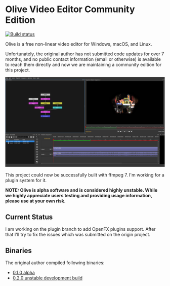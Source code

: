 # Olive Video Editor Community Edition

[![Build status](https://github.com/OliveCommunity/olive/workflows/CI/badge.svg?branch=master)](https://github.com/OliveCommunity/olive/actions?query=branch%3Amaster)

Olive is a free non-linear video editor for Windows, macOS, and Linux.

Unfortunately, the original author has not submitted code updates for over 7 months, and no public contact information (email or otherwise) is available to reach them directly and now we are maintaining a community edition for this project.

![screen](./res/img/020-2.png)

This project could now be successfully built with ffmpeg 7. I'm working for a plugin system for it.

**NOTE: Olive is alpha software and is considered highly unstable. While we highly appreciate users testing and providing usage information, please use at your own risk.**

## Current Status

I am working on the plugin branch to add OpenFX plugins support. After that I'll try to fix the issues which was submitted on the origin project.

## Binaries
The original author compiled following binaries:
- [0.1.0 alpha](https://github.com/olive-editor/olive/releases/tag/0.1.0)
- [0.2.0 unstable development build](https://github.com/olive-editor/olive/releases/tag/0.2.0-nightly)